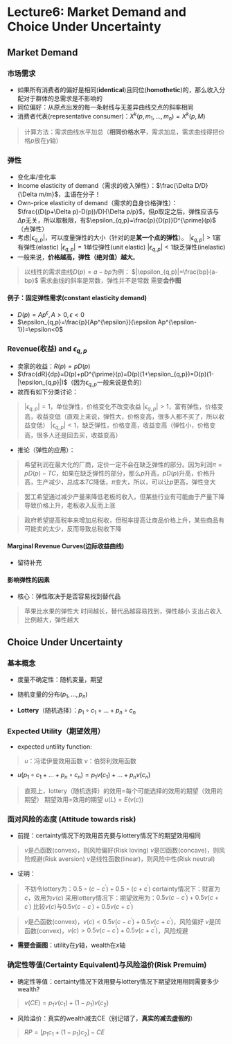 # Lecture6: Market Demand and Choice Under Uncertainty

## Market Demand

### 市场需求

+ 如果所有消费者的偏好是相同(**identical**)且同位(**homothetic**)的，那么收入分配对于群体的总需求是不影响的
+ 同位偏好：从原点出发的每一条射线与无差异曲线交点的斜率相同
+ 消费者代表(representative consumer)：$X^{k}(p,m_1,...,m_n)=X^{k}(p,M)$

> 计算方法：需求曲线水平加总（**相同价格水平**，需求加总，需求曲线得把价格$p$放在$y$轴）

### 弹性

+ 变化率$/$变化率
+ Income elasticity of demand（需求的收入弹性）：$\frac{\Delta D/D}{\Delta m/m}$，主语在分子！
+ Own-price elasticity of demand（需求的自身价格弹性）：$\frac{(D(p+\Delta p)-D(p))/D}{\Delta p/p}$，但$p$取定之后，弹性应该与$\Delta p$无关，所以取极限，有$\epsilon_{q,p}=\frac{p}{D(p)}D^{\prime}(p)$（点弹性）
+ 考虑$|\epsilon_{q,p}|$，可以度量弹性的大小（针对的是**某一个点的弹性**）。
  $|\epsilon_{q,p}|>1$富有弹性(elastic)
  $|\epsilon_{q,p}|=1$单位弹性(unit elastic)
  $|\epsilon_{q,p}|<1$缺乏弹性(inelastic)
+ 一般来说，**价格越高，弹性（绝对值）越大**。

> 以线性的需求曲线$D(p)=a-bp$为例：
> $|\epsilon_{q,p}|=\frac{bp}{a-bp}$
>需求曲线的斜率是常数，弹性并不是常数
> 需要**会作图**

#### 例子：固定弹性需求(constant elasticity demand)

+ $D(p)=Ap^{\epsilon}, A>0,\epsilon<0$
+ $\epsilon_{q,p}=\frac{p}{Ap^{\epsilon}}(\epsilon Ap^{\epsilon-1})=\epsilon<0$

### Revenue(收益) and $\epsilon_{q,p}$

+ 卖家的收益：$R(p)=pD(p)$
+ $\frac{dR}{dp}=D(p)+pD^{\prime}(p)=D(p)(1+\epsilon_{q,p})=D(p)(1-|\epsilon_{q,p}|)$（因为$\epsilon_{q,p}$一般来说是负的）
+ 故而有如下分类讨论：

> $|\epsilon_{q,p}|=1$，单位弹性，价格变化不改变收益
> $|\epsilon_{q,p}|>1$，富有弹性，价格变高，收益变低（直观上来说，弹性大，价格变高，很多人都不买了，所以收益变低）
> $|\epsilon_{q,p}|<1$，缺乏弹性，价格变高，收益变高（弹性小，价格变高，很多人还是回去买，收益变高）

+ 推论（弹性的应用）：

> 希望利润在最大化的厂商，定价一定不会在缺乏弹性的部分。因为利润$\pi=pD(p)-TC$，如果在缺乏弹性的部分，那么$p$升高，$pD(p)$升高，价格升高，生产减少，总成本$TC$降低，$\pi$变大，所以，可以让$p$更高，弹性变大

> 罢工希望通过减少产量来降低老板的收入，但某些行业有可能由于产量下降导致价格上升，老板收入反而上涨

> 政府希望提高税率来增加总税收，但税率提高让商品价格上升，某些商品有可能卖的太少，反而导致总税收下降

#### Marginal Revenue Curves(边际收益曲线)

+ 留待补充

#### 影响弹性的因素

+ 核心：弹性取决于是否容易找到替代品

> 苹果比水果的弹性大
> 时间越长，替代品越容易找到，弹性越小
> 支出占收入比例越大，弹性越大

## Choice Under Uncertainty

### 基本概念

+ 度量不确定性：随机变量，期望

+ 随机变量的分布$(p_1,...,p_n)$

+ **Lottery**（随机选择）：$p_1  \circ c_1+...+p_n \circ c_n$

### Expected Utility（期望效用）

+ expected untility function:

> $u$：冯诺伊曼效用函数
$v$：伯努利效用函数

+ $u(p_1  \circ c_1+...+p_n \circ c_n)=p_1v(c_1)+...+p_nv(c_n)$

> 直观上，lottery（随机选择）的效用=每个可能选择的效用的期望（效用的期望）
期望效用=效用的期望
$u(L)=E(v(c))$

### 面对风险的态度 (Attitude towards risk)

+ 前提：certainty情况下的效用首先要与lottery情况下的期望效用相同

>$v$是凸函数(convex)，则风险偏好(Risk loving)
>$v$是凹函数(concave)，则风险规避(Risk aversion)
>$v$是线性函数(linear)，则风险中性(Risk neutral)

+ 证明：

>不妨令lottery为：$0.5 \circ (c-c^{\prime})+ 0.5 \circ (c+c^{\prime})$
>certainty情况下：财富为$c$，效用为$v(c)$
>采用lottery情况下：期望效用为：$0.5v(c-c^{\prime})+0.5v(c+c^{\prime})$
>比较$v(c)$与$0.5v(c-c^{\prime})+0.5v(c+c^{\prime})$

>$v$是凸函数(convex)，$v(c)<0.5v(c-c^{\prime})+0.5v(c+c^{\prime})$，风险偏好
>$v$是凹函数(convex)，$v(c)>0.5v(c-c^{\prime})+0.5v(c+c^{\prime})$，风险规避

+ **需要会画图**：utility在$y$轴，wealth在$x$轴

### 确定性等值(Certainty Equivalent)与风险溢价(Risk Premuim)

+ 确定性等值：certainty情况下效用要与lottery情况下期望效用相同需要多少wealth?

>$v(CE)=p_1v(c_1)+(1-p_1)v(c_2)$

+ 风险溢价：真实的wealth减去CE（别记错了，**真实的减去虚假的**）

>$RP=[p_1c_1+(1-p_1)c_2]-CE$
